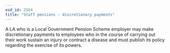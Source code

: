 ```yaml
---
esd_id: 2564
title: "Staff pensions - discretionary payments"
---
```


A LA who is a Local Government Pension Scheme employer may make discretionary payments to employees who in the course of carrying out their work sustain an injury or contract a disease and must publish its policy regarding the exercise of its powers.

